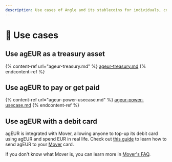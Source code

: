 ```yaml
---
description: Use cases of Angle and its stablecoins for individuals, companies and DAOs
---
```


# 🧩 Use cases

## Use agEUR as a treasury asset

{% content-ref url="ageur-treasury.md" %}
[ageur-treasury.md](ageur-treasury.md)
{% endcontent-ref %}

## Use agEUR to pay or get paid

{% content-ref url="ageur-power-usecase.md" %}
[ageur-power-usecase.md](ageur-power-usecase.md)
{% endcontent-ref %}

## Use agEUR with a debit card

agEUR is integrated with Mover, allowing anyone to top-up its debit card using agEUR and spend EUR in real life. Check out [this guide](https://faq.viamover.com/angle-protocol/how-to-top-up-mover-debit-card-with-ageur-tokens) to learn how to send agEUR to your [Mover](https://viamover.com/) card.

If you don't know what Mover is, you can learn more in [Mover's FAQ](https://faq.viamover.com/what-does-mover-do).
